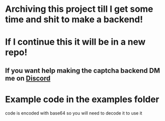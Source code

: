 # Archiving this project till I get some time and shit to make a backend!
# If I continue this it will be in a new repo!
## If you want help making the captcha backend DM me on [Discord](https://www.discord.com/users/378746510596243458)

# Example code in the examples folder
code is encoded with base64 so you will need to decode it to use it

